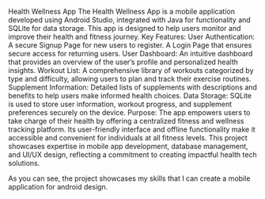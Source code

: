 Health Wellness App
The Health Wellness App is a mobile application developed using Android Studio, integrated with Java for functionality and SQLite for data storage. This app is designed to help users monitor and improve their health and fitness journey.
Key Features:
User Authentication:
A secure Signup Page for new users to register.
A Login Page that ensures secure access for returning users.
User Dashboard:
An intuitive dashboard that provides an overview of the user’s profile and personalized health insights.
Workout List:
A comprehensive library of workouts categorized by type and difficulty, allowing users to plan and track their exercise routines.
Supplement Information:
Detailed lists of supplements with descriptions and benefits to help users make informed health choices.
Data Storage:
SQLite is used to store user information, workout progress, and supplement preferences securely on the device.
Purpose:
The app empowers users to take charge of their health by offering a centralized fitness and wellness tracking platform. Its user-friendly interface and offline functionality make it accessible and convenient for individuals at all fitness levels.
This project showcases expertise in mobile app development, database management, and UI/UX design, reflecting a commitment to creating impactful health tech solutions. 

As you can see, the project showcases my skills that I can create a mobile application for android design.

